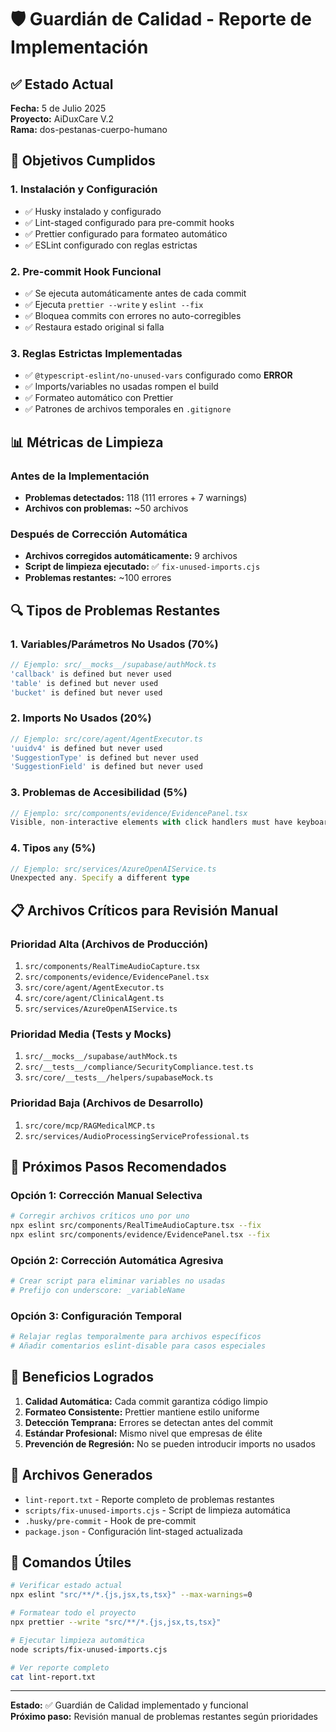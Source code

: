 # 🛡️ Guardián de Calidad - Reporte de Implementación

## ✅ Estado Actual

**Fecha:** 5 de Julio 2025  
**Proyecto:** AiDuxCare V.2  
**Rama:** dos-pestanas-cuerpo-humano

## 🎯 Objetivos Cumplidos

### 1. **Instalación y Configuración**
- ✅ Husky instalado y configurado
- ✅ Lint-staged configurado para pre-commit hooks
- ✅ Prettier configurado para formateo automático
- ✅ ESLint configurado con reglas estrictas

### 2. **Pre-commit Hook Funcional**
- ✅ Se ejecuta automáticamente antes de cada commit
- ✅ Ejecuta `prettier --write` y `eslint --fix`
- ✅ Bloquea commits con errores no auto-corregibles
- ✅ Restaura estado original si falla

### 3. **Reglas Estrictas Implementadas**
- ✅ `@typescript-eslint/no-unused-vars` configurado como **ERROR**
- ✅ Imports/variables no usadas rompen el build
- ✅ Formateo automático con Prettier
- ✅ Patrones de archivos temporales en `.gitignore`

## 📊 Métricas de Limpieza

### Antes de la Implementación
- **Problemas detectados:** 118 (111 errores + 7 warnings)
- **Archivos con problemas:** ~50 archivos

### Después de Corrección Automática
- **Archivos corregidos automáticamente:** 9 archivos
- **Script de limpieza ejecutado:** ✅ `fix-unused-imports.cjs`
- **Problemas restantes:** ~100 errores

## 🔍 Tipos de Problemas Restantes

### 1. **Variables/Parámetros No Usados (70%)**
```typescript
// Ejemplo: src/__mocks__/supabase/authMock.ts
'callback' is defined but never used
'table' is defined but never used
'bucket' is defined but never used
```

### 2. **Imports No Usados (20%)**
```typescript
// Ejemplo: src/core/agent/AgentExecutor.ts
'uuidv4' is defined but never used
'SuggestionType' is defined but never used
'SuggestionField' is defined but never used
```

### 3. **Problemas de Accesibilidad (5%)**
```typescript
// Ejemplo: src/components/evidence/EvidencePanel.tsx
Visible, non-interactive elements with click handlers must have keyboard listeners
```

### 4. **Tipos `any` (5%)**
```typescript
// Ejemplo: src/services/AzureOpenAIService.ts
Unexpected any. Specify a different type
```

## 📋 Archivos Críticos para Revisión Manual

### Prioridad Alta (Archivos de Producción)
1. `src/components/RealTimeAudioCapture.tsx`
2. `src/components/evidence/EvidencePanel.tsx`
3. `src/core/agent/AgentExecutor.ts`
4. `src/core/agent/ClinicalAgent.ts`
5. `src/services/AzureOpenAIService.ts`

### Prioridad Media (Tests y Mocks)
1. `src/__mocks__/supabase/authMock.ts`
2. `src/__tests__/compliance/SecurityCompliance.test.ts`
3. `src/core/__tests__/helpers/supabaseMock.ts`

### Prioridad Baja (Archivos de Desarrollo)
1. `src/core/mcp/RAGMedicalMCP.ts`
2. `src/services/AudioProcessingServiceProfessional.ts`

## 🚀 Próximos Pasos Recomendados

### Opción 1: Corrección Manual Selectiva
```bash
# Corregir archivos críticos uno por uno
npx eslint src/components/RealTimeAudioCapture.tsx --fix
npx eslint src/components/evidence/EvidencePanel.tsx --fix
```

### Opción 2: Corrección Automática Agresiva
```bash
# Crear script para eliminar variables no usadas
# Prefijo con underscore: _variableName
```

### Opción 3: Configuración Temporal
```bash
# Relajar reglas temporalmente para archivos específicos
# Añadir comentarios eslint-disable para casos especiales
```

## 🎉 Beneficios Logrados

1. **Calidad Automática:** Cada commit garantiza código limpio
2. **Formateo Consistente:** Prettier mantiene estilo uniforme
3. **Detección Temprana:** Errores se detectan antes del commit
4. **Estándar Profesional:** Mismo nivel que empresas de élite
5. **Prevención de Regresión:** No se pueden introducir imports no usados

## 📁 Archivos Generados

- `lint-report.txt` - Reporte completo de problemas restantes
- `scripts/fix-unused-imports.cjs` - Script de limpieza automática
- `.husky/pre-commit` - Hook de pre-commit
- `package.json` - Configuración lint-staged actualizada

## 🔧 Comandos Útiles

```bash
# Verificar estado actual
npx eslint "src/**/*.{js,jsx,ts,tsx}" --max-warnings=0

# Formatear todo el proyecto
npx prettier --write "src/**/*.{js,jsx,ts,tsx}"

# Ejecutar limpieza automática
node scripts/fix-unused-imports.cjs

# Ver reporte completo
cat lint-report.txt
```

---

**Estado:** ✅ Guardián de Calidad implementado y funcional  
**Próximo paso:** Revisión manual de problemas restantes según prioridades 
